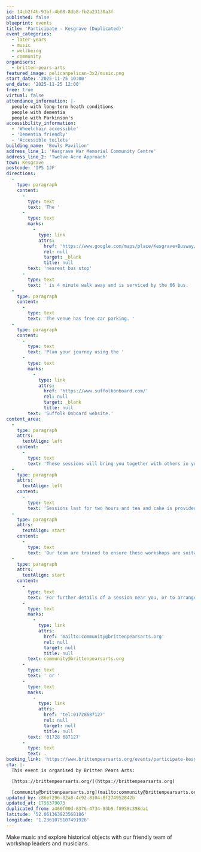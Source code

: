 ```yaml
---
id: 14cb2f4b-91bf-4b08-8db8-fb2a23130a3f
published: false
blueprint: events
title: 'Participate - Kesgrave (Duplicated)'
event_categories:
  - later-years
  - music
  - wellbeing
  - community
organisers:
  - britten-pears-arts
featured_image: pelicanpelican-3x2/music.png
start_date: '2025-11-25 10:00'
end_date: '2025-11-25 12:00'
free: true
virtual: false
attendance_information: |-
  people with long-term heath conditions
  people with dementia
  people with Parkinson's
accessibility_information:
  - 'Wheelchair accessible'
  - 'Dementia friendly'
  - 'Accessible toilets'
building_name: 'Bowls Pavilion'
address_line_1: 'Kesgrave War Memorial Community Centre'
address_line_2: 'Twelve Acre Approach'
town: Kesgrave
postcode: 'IP5 1JF'
directions:
  -
    type: paragraph
    content:
      -
        type: text
        text: 'The '
      -
        type: text
        marks:
          -
            type: link
            attrs:
              href: 'https://www.google.com/maps/place/Kesgrave+Busway/@52.0612781,1.2335648,17z/data=!4m14!1m7!3m6!1s0x47d99e8b47a56203:0xc1efc226540828b3!2sKesgrave+War+Memorial+Community+Centre!8m2!3d52.0612781!4d1.2361397!16s%2Fg%2F1yfdqy0fk!3m5!1s0x47d99e8b44390f3d:0x527cf50fb72368ed!8m2!3d52.061828!4d1.2364081!16s%2Fg%2F1vb9cb2k?entry=ttu&g_ep=EgoyMDI1MDEwMS4wIKXMDSoASAFQAw%3D%3D'
              rel: null
              target: _blank
              title: null
        text: 'nearest bus stop'
      -
        type: text
        text: ' is 4 minute walk away and is serviced by the 66 bus.  '
  -
    type: paragraph
    content:
      -
        type: text
        text: 'The venue has free car parking. '
  -
    type: paragraph
    content:
      -
        type: text
        text: 'Plan your journey using the '
      -
        type: text
        marks:
          -
            type: link
            attrs:
              href: 'https://www.suffolkonboard.com/'
              rel: null
              target: _blank
              title: null
        text: 'Suffolk Onboard website.'
content_area:
  -
    type: paragraph
    attrs:
      textAlign: left
    content:
      -
        type: text
        text: 'These sessions will bring you together with others in your local community, providing an opportunity to take part in activities and connect over tea and cake. '
  -
    type: paragraph
    attrs:
      textAlign: left
    content:
      -
        type: text
        text: 'Sessions last for two hours and tea and cake is provided. No musical experience is necessary.'
  -
    type: paragraph
    attrs:
      textAlign: start
    content:
      -
        type: text
        text: 'Our team are trained to ensure these workshops are suitable for those living with long term health conditions, including Dementia and Parkinson’s.'
  -
    type: paragraph
    attrs:
      textAlign: start
    content:
      -
        type: text
        text: 'For further details of a session near you, or to arrange transport, please contact the Community Team on '
      -
        type: text
        marks:
          -
            type: link
            attrs:
              href: 'mailto:community@brittenpearsarts.org'
              rel: null
              target: null
              title: null
        text: community@brittenpearsarts.org
      -
        type: text
        text: ' or '
      -
        type: text
        marks:
          -
            type: link
            attrs:
              href: 'tel:01728687127'
              rel: null
              target: null
              title: null
        text: '01728 687127'
      -
        type: text
        text: .
booking_link: 'https://www.brittenpearsarts.org/events/participate-kesgrave'
cta: |-
  This event is organised by Britten Pears Arts:

  [https://brittenpearsarts.org/](https://brittenpearsarts.org)

  [community@brittenpearsarts.org](mailto:community@brittenpearsarts.org)
updated_by: c86ef296-82a8-4c92-8104-8f274952842b
updated_at: 1756379073
duplicated_from: a460f00d-8376-4734-83b9-f8958c398da1
latitude: '52.061363823568186'
longitude: '1.2361075107491926'
---
```

Make music and explore historical objects with our friendly team of workshop leaders and musicians.